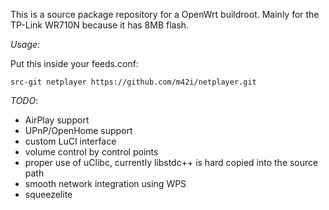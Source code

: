 This is a source package repository for a OpenWrt buildroot. Mainly for the
TP-Link WR710N because it has 8MB flash.

*Usage*:

Put this inside your feeds.conf:

`src-git netplayer https://github.com/m42i/netplayer.git`

*TODO*:

- AirPlay support
- UPnP/OpenHome support
- custom LuCI interface
- volume control by control points
- proper use of uClibc, currently libstdc++ is hard copied into the source path
- smooth network integration using WPS
- squeezelite
